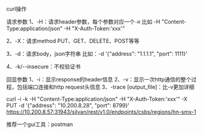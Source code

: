 curl操作

请求参数
1、-H：请求header参数，每个参数对应一个`-H`
比如 -H "Content-Type:application/json" -H "X-Auth-Token:'xxx'"

2、-X：请求method
PUT、GET、DELETE、POST等等

3、-d：请求body，json字符串
比如：-d '{"address": "1.1.1.1", "port": 1111}'

4、-k/--insecure：不校验证书

回显参数
1、-i：显示response的header信息
2、-v：显示一次http通信的整个过程，包括端口连接和http request头信息
3、-trace [output_file]：比-v更加详细

curl -i -k -H "Content-Type:application/json" -H "X-Auth-Token:'xxx'" -X PUT -d '{"address": "10.200.8.28", "port": 8799}' https://10.200.8.57:31943/silvan/rest/v1.0/endpoints/csbs/regions/hn-smx-1



推荐一个gui工具：postman
